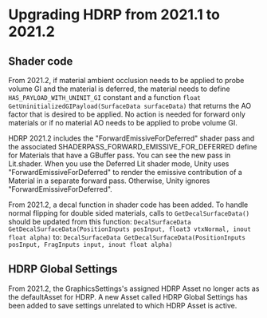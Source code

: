 # Upgrading HDRP from 2021.1 to 2021.2

## Shader code

From 2021.2, if material ambient occlusion needs to be applied to probe volume GI and the material is deferred, the material needs to define `HAS_PAYLOAD_WITH_UNINIT_GI` constant and a function `float GetUninitializedGIPayload(SurfaceData surfaceData)` that returns the AO factor that is desired to be applied. No action is needed for forward only materials or if no material AO needs to be applied to probe volume GI.

HDRP 2021.2 includes the "ForwardEmissiveForDeferred" shader pass and the associated SHADERPASS_FORWARD_EMISSIVE_FOR_DEFERRED define for Materials that have a GBuffer pass. You can see the new pass in Lit.shader. When you use the Deferred Lit shader mode, Unity uses "ForwardEmissiveForDeferred" to render the emissive contribution of a Material in a separate forward pass. Otherwise, Unity ignores "ForwardEmissiveForDeferred".

From 2021.2, a decal function in shader code has been added. To handle normal flipping for double sided materials, calls to `GetDecalSurfaceData()` should be updated from this function:
`DecalSurfaceData GetDecalSurfaceData(PositionInputs posInput, float3 vtxNormal, inout float alpha)`
to:
`DecalSurfaceData GetDecalSurfaceData(PositionInputs posInput, FragInputs input, inout float alpha)`

## HDRP Global Settings

From 2021.2, the GraphicsSettings's assigned HDRP Asset no longer acts as the defaultAsset for HDRP. A new Asset called HDRP Global Settings has been added to save settings unrelated to which HDRP Asset is active.
